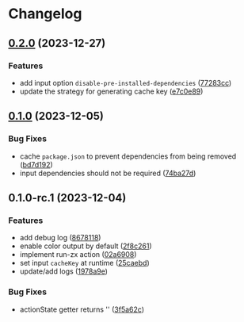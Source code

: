 # Changelog

## [0.2.0](https://github.com/MuXiu1997/run-zx/compare/v0.1.0...v0.2.0) (2023-12-27)


### Features

* add input option `disable-pre-installed-dependencies` ([77283cc](https://github.com/MuXiu1997/run-zx/commit/77283cc63ab63d10788615a19fb07ee64d284708))
* update the strategy for generating cache key ([e7c0e89](https://github.com/MuXiu1997/run-zx/commit/e7c0e89a57a8e186ba40866ed9b24203addb9161))

## [0.1.0](https://github.com/MuXiu1997/run-zx/compare/v0.1.0-rc.1...v0.1.0) (2023-12-05)


### Bug Fixes

* cache `package.json` to prevent dependencies from being removed ([bd7d192](https://github.com/MuXiu1997/run-zx/commit/bd7d192a60bd06a8e1842aa188d319c72b79e953))
* input dependencies should not be required ([74ba27d](https://github.com/MuXiu1997/run-zx/commit/74ba27dd86f6b69eb09ce5ea52957ec8217a5bd2))

## 0.1.0-rc.1 (2023-12-04)


### Features

* add debug log ([8678118](https://github.com/MuXiu1997/run-zx/commit/867811884cd134add600850301ccc489a9138ece))
* enable color output by default ([2f8c261](https://github.com/MuXiu1997/run-zx/commit/2f8c261f5cfefc7e6fc24a6dbc7bd9f4d41ea4a3))
* implement run-zx action ([02a6908](https://github.com/MuXiu1997/run-zx/commit/02a6908966e248180f12e28b051875b4f99447d1))
* set input `cacheKey` at runtime ([25caebd](https://github.com/MuXiu1997/run-zx/commit/25caebd1e8f156468bfe91a98968c7ed8fb39002))
* update/add logs ([1978a9e](https://github.com/MuXiu1997/run-zx/commit/1978a9e441e039627b16d30cd990f8c50cf93475))


### Bug Fixes

* actionState getter returns '' ([3f5a62c](https://github.com/MuXiu1997/run-zx/commit/3f5a62c574868062d53705f83803553cafac2173))
